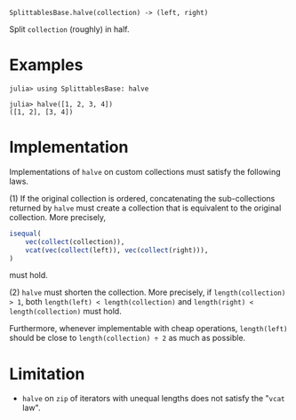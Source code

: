     SplittablesBase.halve(collection) -> (left, right)

Split `collection` (roughly) in half.

# Examples
```jldoctest
julia> using SplittablesBase: halve

julia> halve([1, 2, 3, 4])
([1, 2], [3, 4])
```

# Implementation

Implementations of `halve` on custom collections must satisfy the
following laws.

(1) If the original collection is ordered, concatenating the
sub-collections returned by `halve` must create a collection that is
equivalent to the original collection.  More precisely,

```julia
isequal(
    vec(collect(collection)),
    vcat(vec(collect(left)), vec(collect(right))),
)
```

must hold.

(2) `halve` must shorten the collection.  More precisely, if
`length(collection) > 1`, both `length(left) < length(collection)` and
`length(right) < length(collection)` must hold.

Furthermore, whenever implementable with cheap operations,
`length(left)` should be close to `length(collection) ÷ 2` as much as
possible.

# Limitation

* `halve` on `zip` of iterators with unequal lengths does not satisfy
  the "`vcat` law".
